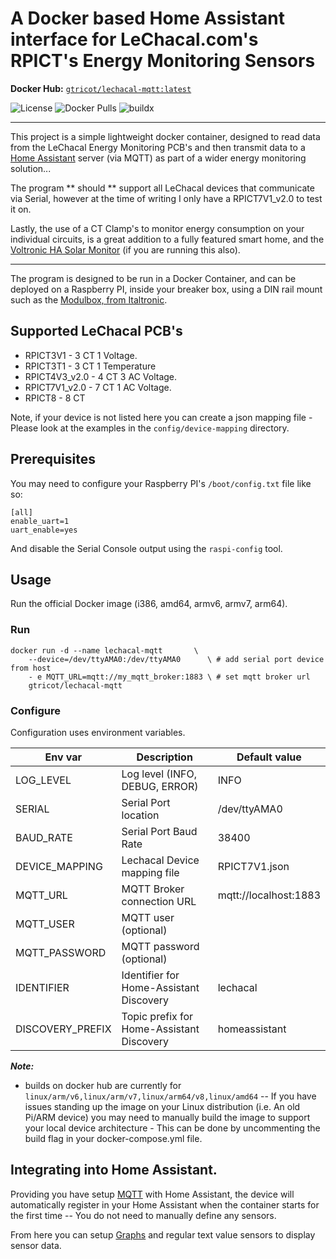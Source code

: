 # A Docker based Home Assistant interface for LeChacal.com's RPICT's Energy Monitoring Sensors

**Docker Hub:** [`gtricot/lechacal-mqtt:latest`](https://hub.docker.com/r/gtricot/lechacal-mqtt/)

![License](https://img.shields.io/github/license/ned-kelly/docker-lechacal-homeassistant.svg) ![Docker Pulls](https://img.shields.io/docker/pulls/gtricot/lechacal-mqtt.png) ![buildx](https://github.com/gtricot/docker-lechacal-homeassistant/workflows/buildx/badge.svg)

----

This project is a simple lightweight docker container, designed to read data from the LeChacal Energy Monitoring PCB's and then transmit data to a [Home Assistant](https://www.home-assistant.io/) server (via MQTT) as part of a wider energy monitoring solution...

The program ** should ** support all LeChacal devices that communicate via Serial, however at the time of writing I only have a RPICT7V1_v2.0 to test it on.

Lastly, the use of a CT Clamp's to monitor energy consumption on your individual circuits, is a great addition to a fully featured smart home, and the [Voltronic HA Solar Monitor](https://github.com/ned-kelly/docker-voltronic-homeassistant) (if you are running this also).

--------------------------------------------------

The program is designed to be run in a Docker Container, and can be deployed on a Raspberry PI, inside your breaker box, using a DIN rail mount such as the [Modulbox, from Italtronic](https://au.rs-online.com/web/p/raspberry-pi-cases/7989818/).

## Supported LeChacal PCB's

- RPICT3V1 - 3 CT 1 Voltage.
- RPICT3T1 - 3 CT 1 Temperature
- RPICT4V3_v2.0 - 4 CT 3 AC Voltage.
- RPICT7V1_v2.0 - 7 CT 1 AC Voltage.
- RPICT8 - 8 CT

Note, if your device is not listed here you can create a json mapping file - Please look at the examples in the `config/device-mapping` directory.

## Prerequisites

You may need to configure your Raspberry PI's `/boot/config.txt` file like so:

```
[all]
enable_uart=1
uart_enable=yes
```

And disable the Serial Console output using the `raspi-config` tool.

## Usage
Run the official Docker image (i386, amd64, armv6, armv7, arm64).

### Run
```
docker run -d --name lechacal-mqtt       \
    --device=/dev/ttyAMA0:/dev/ttyAMA0      \ # add serial port device from host
    - e MQTT_URL=mqtt://my_mqtt_broker:1883 \ # set mqtt broker url
    gtricot/lechacal-mqtt
```

### Configure
Configuration uses environment variables.

| Env var         | Description                                                            | Default value          |
|-----------------|------------------------------------------------------------------------|------------------------|
|LOG_LEVEL        | Log level (INFO, DEBUG, ERROR)                                         | INFO                   |
|SERIAL           | Serial Port location                                                   | /dev/ttyAMA0           |
|BAUD_RATE        | Serial Port Baud Rate                                                  | 38400                  |
|DEVICE_MAPPING   | Lechacal Device mapping file                                           | RPICT7V1.json          |
|MQTT_URL         | MQTT Broker connection URL                                             | mqtt://localhost:1883  |
|MQTT_USER        | MQTT user     (optional)                                               |                        |
|MQTT_PASSWORD    | MQTT password (optional)                                               |                        |
|IDENTIFIER       | Identifier for Home-Assistant Discovery                                | lechacal               |
|DISCOVERY_PREFIX | Topic prefix for Home-Assistant Discovery                              | homeassistant          |

_**Note:**_

  - builds on docker hub are currently for `linux/arm/v6,linux/arm/v7,linux/arm64/v8,linux/amd64` -- If you have issues standing up the image on your Linux distribution (i.e. An old Pi/ARM device) you may need to manually build the image to support your local device architecture - This can be done by uncommenting the build flag in your docker-compose.yml file.

## Integrating into Home Assistant.

Providing you have setup [MQTT](https://www.home-assistant.io/components/mqtt/) with Home Assistant, the device will automatically register in your Home Assistant when the container starts for the first time -- You do not need to manually define any sensors.

From here you can setup [Graphs](https://www.home-assistant.io/lovelace/history-graph/) and regular text value sensors to display sensor data.
